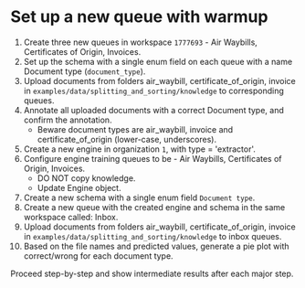 # Set up a new queue with warmup

1. Create three new queues in workspace `1777693` - Air Waybills, Certificates of Origin, Invoices.
2. Set up the schema with a single enum field on each queue with a name Document type (`document_type`).
3. Upload documents from folders air_waybill, certificate_of_origin, invoice in `examples/data/splitting_and_sorting/knowledge` to corresponding queues.
4. Annotate all uploaded documents with a correct Document type, and confirm the annotation.
    - Beware document types are air_waybill, invoice and certificate_of_origin (lower-case, underscores).
5. Create a new engine in organization `1`, with type = 'extractor'.
6. Configure engine training queues to be - Air Waybills, Certificates of Origin, Invoices.
    - DO NOT copy knowledge.
    - Update Engine object.
7. Create a new schema with a single enum field `Document type`.
8. Create a new queue with the created engine and schema in the same workspace called: Inbox.
9. Upload documents from folders air_waybill, certificate_of_origin, invoice in `examples/data/splitting_and_sorting/knowledge` to inbox queues.
10. Based on the file names and predicted values, generate a pie plot with correct/wrong for each document type.

Proceed step-by-step and show intermediate results after each major step.
